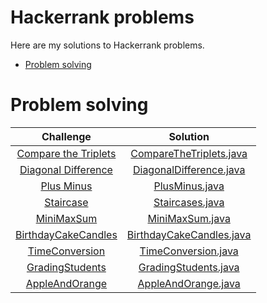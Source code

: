# Hackerrank problems
Here are my solutions to Hackerrank problems.

* [Problem solving](#problem-solving)

# Problem solving

|                                                           Challenge                                                           |                                      Solution                                       |
|:-----------------------------------------------------------------------------------------------------------------------------:|:-----------------------------------------------------------------------------------:|
|         [Compare the Triplets](https://www.hackerrank.com/challenges/compare-the-triplets/problem?isFullScreen=true)          |  [CompareTheTriplets.java](./src/main/java/problemSolving/CompareTheTriplets.java)  | 
|          [Diagonal Difference](https://www.hackerrank.com/challenges/diagonal-difference/problem?isFullScreen=true)           |  [DiagonalDifference.java](./src/main/java/problemSolving/DiagonalDifference.java)  |
|                   [Plus Minus](https://www.hackerrank.com/challenges/plus-minus/problem?isFullScreen=true)                    |           [PlusMinus.java](./src/main/java/problemSolving/PlusMinus.java)           |
|                    [Staircase](https://www.hackerrank.com/challenges/staircase/problem?isFullScreen=true)                     |          [Staircases.java](./src/main/java/problemSolving/Staircases.java)          |
|                  [MiniMaxSum](https://www.hackerrank.com/challenges/mini-max-sum/problem?isFullScreen=true)                   |          [MiniMaxSum.java](./src/main/java/problemSolving/MiniMaxSum.java)          |
|         [BirthdayCakeCandles](https://www.hackerrank.com/challenges/birthday-cake-candles/problem?isFullScreen=true)          | [BirthdayCakeCandles.java](./src/main/java/problemSolving/BirthdayCakeCandles.java) |
|               [TimeConversion](https://www.hackerrank.com/challenges/time-conversion/problem?isFullScreen=true)               |      [TimeConversion.java](./src/main/java/problemSolving/TimeConversion.java)      |
|                  [GradingStudents](https://www.hackerrank.com/challenges/grading/problem?isFullScreen=true)                   |     [GradingStudents.java](./src/main/java/problemSolving/GradingStudents.java)     |
| [AppleAndOrange](https://www.hackerrank.com/challenges/apple-and-orange/problem?isFullScreen=true&h_r=next-challenge&h_v=zen) |      [AppleAndOrange.java](./src/main/java/problemSolving/AppleAndOrange.java)      |